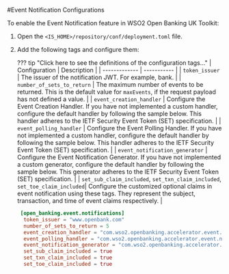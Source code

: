 #Event Notification Configurations

To enable the Event Notification feature in WSO2 Open Banking UK Toolkit:

1. Open the `<IS_HOME>/repository/conf/deployment.toml` file.
2. Add the following tags and configure them:

    ??? tip "Click here to see the definitions of the configuration tags..."
         | Configuration | Description |
         | ------------- | ----------- |
         | `token_issuer` | The issuer of the notification JWT. For example, bank. |
         | `number_of_sets_to_return` | The maximum number of events to be returned. This is the default value for `maxEvents`, if the request payload has not defined a value. |
         | `event_creation_handler` | Configure the Event Creation Handler. If you have not implemented a custom handler, configure the default handler by following the sample below. This handler adheres to the IETF Security Event Token (SET) specification. |
         | `event_polling_handler` | Configure the Event Polling Handler. If you have not implemented a custom handler, configure the default handler by following the sample below. This handler adheres to the IETF Security Event Token (SET) specification. |
         | `event_notification_generator` | Configure the Event Notification Generator. If you have not implemented a custom generator, configure the default handler by following the sample below. This generator adheres to the IETF Security Event Token (SET) specification. |
         | `set_sub_claim_included`, `set_txn_claim_included`, `set_toe_claim_included`| Configure the customized optional claims in event notification using these tags. They represent the subject, transaction, and time of event claims respectively. |

      ``` toml
       [open_banking.event.notifications]
        token_issuer = "www.openbank.com"
        number_of_sets_to_return = 5
        event_creation_handler = "com.wso2.openbanking.accelerator.event.notifications.service.handler.DefaultEventCreationServiceHandler"
        event_polling_handler = "com.wso2.openbanking.accelerator.event.notifications.service.handler.DefaultEventPollingServiceHandler"
        event_notification_generator = "com.wso2.openbanking.accelerator.event.notifications.service.service.DefaultEventNotificationGenerator"
        set_sub_claim_included = true
        set_txn_claim_included = true
        set_toe_claim_included = true
      ```

